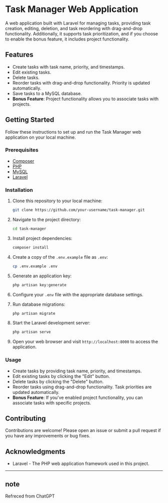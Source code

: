 
# Task Manager Web Application

A web application built with Laravel for managing tasks, providing task creation, editing, deletion, and task reordering with drag-and-drop functionality. Additionally, it supports task prioritization, and if you choose to enable the bonus feature, it includes project functionality.

## Features

- Create tasks with task name, priority, and timestamps.
- Edit existing tasks.
- Delete tasks.
- Reorder tasks with drag-and-drop functionality. Priority is updated automatically.
- Save tasks to a MySQL database.
- **Bonus Feature**: Project functionality allows you to associate tasks with projects.

## Getting Started

Follow these instructions to set up and run the Task Manager web application on your local machine.

### Prerequisites

- [Composer](https://getcomposer.org/download/)
- [PHP](https://www.php.net/manual/en/install.php)
- [MySQL](https://dev.mysql.com/downloads/installer/)
- [Laravel](https://laravel.com/docs/8.x/installation)

### Installation

1. Clone this repository to your local machine:

   ```bash
   git clone https://github.com/your-username/task-manager.git
   ```

2. Navigate to the project directory:

   ```bash
   cd task-manager
   ```

3. Install project dependencies:

   ```bash
   composer install
   ```

4. Create a copy of the `.env.example` file as `.env`:

   ```bash
   cp .env.example .env
   ```

5. Generate an application key:

   ```bash
   php artisan key:generate
   ```

6. Configure your `.env` file with the appropriate database settings.

7. Run database migrations:

   ```bash
   php artisan migrate
   ```

8. Start the Laravel development server:

   ```bash
   php artisan serve
   ```

9. Open your web browser and visit `http://localhost:8000` to access the application.

### Usage

- Create tasks by providing task name, priority, and timestamps.
- Edit existing tasks by clicking the "Edit" button.
- Delete tasks by clicking the "Delete" button.
- Reorder tasks using drag-and-drop functionality. Task priorities are updated automatically.
- **Bonus Feature**: If you've enabled project functionality, you can associate tasks with specific projects.

## Contributing

Contributions are welcome! Please open an issue or submit a pull request if you have any improvements or bug fixes.


## Acknowledgments

- Laravel - The PHP web application framework used in this project.

---
## note
Refreced from ChatGPT
